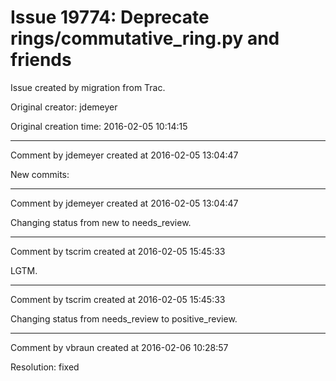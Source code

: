 # Issue 19774: Deprecate rings/commutative_ring.py and friends

Issue created by migration from Trac.

Original creator: jdemeyer

Original creation time: 2016-02-05 10:14:15




---

Comment by jdemeyer created at 2016-02-05 13:04:47

New commits:


---

Comment by jdemeyer created at 2016-02-05 13:04:47

Changing status from new to needs_review.


---

Comment by tscrim created at 2016-02-05 15:45:33

LGTM.


---

Comment by tscrim created at 2016-02-05 15:45:33

Changing status from needs_review to positive_review.


---

Comment by vbraun created at 2016-02-06 10:28:57

Resolution: fixed
